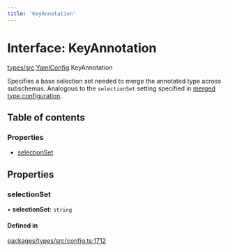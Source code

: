 ```yaml
---
title: 'KeyAnnotation'
---
```


# Interface: KeyAnnotation

[types/src](../modules/types_src).[YamlConfig](../modules/types_src.YamlConfig).KeyAnnotation

Specifies a base selection set needed to merge the annotated type across subschemas.
Analogous to the `selectionSet` setting specified in [merged type configuration](https://www.graphql-tools.com/docs/stitch-type-merging#basic-example).

## Table of contents

### Properties

- [selectionSet](types_src.YamlConfig.KeyAnnotation#selectionset)

## Properties

### selectionSet

• **selectionSet**: `string`

#### Defined in

[packages/types/src/config.ts:1712](https://github.com/Urigo/graphql-mesh/blob/master/packages/types/src/config.ts#L1712)
